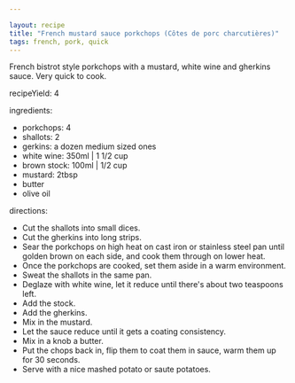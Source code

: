 ```yaml
---

layout: recipe
title: "French mustard sauce porkchops (Côtes de porc charcutières)"
tags: french, pork, quick
---
```


French bistrot style porkchops with a mustard, white wine and gherkins sauce. Very quick to cook.

recipeYield: 4

ingredients:
- porkchops: 4
- shallots: 2
- gerkins: a dozen medium sized ones
- white wine: 350ml | 1 1/2 cup
- brown stock: 100ml | 1/2 cup
- mustard: 2tbsp
- butter
- olive oil

directions:
- Cut the shallots into small dices.
- Cut the gherkins into long strips.
- Sear the porkchops on high heat on cast iron or stainless steel pan until golden brown on each side, and cook them through on lower heat.
- Once the porkchops are cooked, set them aside in a warm environment.
- Sweat the shallots in the same pan.
- Deglaze with white wine, let it reduce until there's about two teaspoons left.
- Add the stock.
- Add the gherkins.
- Mix in the mustard.
- Let the sauce reduce until it gets a coating consistency.
- Mix in a knob a butter.
- Put the chops back in, flip them to coat them in sauce, warm them up for 30 seconds.
- Serve with a nice mashed potato or saute potatoes.
